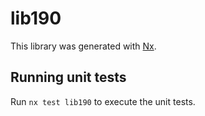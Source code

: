 # lib190

This library was generated with [Nx](https://nx.dev).

## Running unit tests

Run `nx test lib190` to execute the unit tests.
